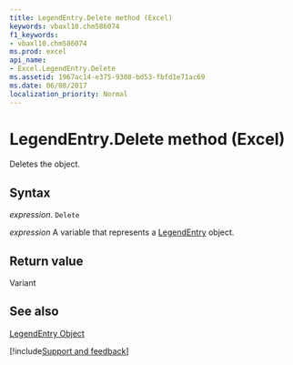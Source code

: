 ```yaml
---
title: LegendEntry.Delete method (Excel)
keywords: vbaxl10.chm586074
f1_keywords:
- vbaxl10.chm586074
ms.prod: excel
api_name:
- Excel.LegendEntry.Delete
ms.assetid: 1967ac14-e375-9308-bd53-fbfd1e71ac69
ms.date: 06/08/2017
localization_priority: Normal
---
```



# LegendEntry.Delete method (Excel)

Deletes the object.


## Syntax

_expression_. `Delete`

_expression_ A variable that represents a [LegendEntry](Excel.LegendEntry-graph-object.md) object.


## Return value

Variant


## See also


[LegendEntry Object](Excel.LegendEntry(object).md)

[!include[Support and feedback](~/includes/feedback-boilerplate.md)]